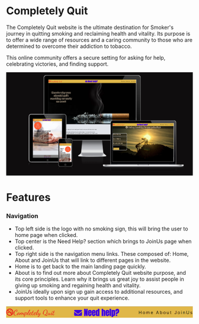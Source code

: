 # Completely Quit

The Completely Quit website is the ultimate destination for Smoker's journey in quitting smoking and reclaiming health and vitality. Its purpose is to offer a wide range of resources and a caring community to those who are determined to overcome their addiction to tobacco.

This online community offers a secure setting for asking for help, celebrating victories, and finding support.


![Screen displays](readme-assets/screen-responsive.png)

# Features

### Navigation

* Top left side is the logo with no smoking sign, this will bring the user to home page when clicked.
* Top center is the Need Help? section which brings to JoinUs page when clicked.
* Top right side is the navigation menu links. These composed of: Home, About and JoinUs that will link to different pages in the website.
* Home is to get back to the main landing page quickly.
* About is to find out more about Completely Quit website purpose, and its core principles. Learn why it brings us great joy to assist people in giving up smoking and regaining health and vitality.
* JoinUs ideally upon sign up gain access to additional resources, and support tools to enhance your quit experience.

![Navigation bar](readme-assets/navigation.png)


